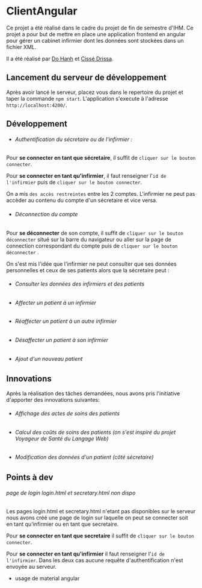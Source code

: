 # ClientAngular

Ce projet a été réalisé dans le cadre du projet de fin de semestre d'IHM. Ce projet a pour but de mettre en place une application frontend en angular pour
gérer un cabinet infirmier dont les données sont stockées dans un fichier XML.

Il a été réalisé par [Do Hanh](https://gitlab.com/yakuzHanh) et [Cissé Drissa](https://gitlab.com/Cashenvic).



## Lancement du serveur de développement
Après avoir lancé le serveur, placez vous dans le repertoire du projet et taper la commande `npm start`. L'application s'execute à l'adresse `http://localhost:4200/`.

## Développement
- ###### Authentification du sécretaire ou de l'infirmier :

Pour **se connecter en tant que sécretaire**, il suffit  de `cliquer sur le bouton connecter`. 

Pour **se connecter en tant qu'infirmier**, il faut renseigner l'`id de l'infirmier` puis de `cliquer sur le bouton connecter`.

On a mis `des accès restreintes` entre les 2 comptes. L'infirmier ne peut pas accèder au contenu du compte d'un sécretaire et vice versa.

- ###### Déconnection du compte

Pour **se déconnecter** de son compte, il suffit  de `cliquer sur le bouton déconnecter` situé sur la barre du navigateur 
ou aller sur la page de connection correspondant du compte puis de `cliquer sur le bouton déconnecter` . 


On s'est mis l'idée que l'infirmier ne peut consulter que ses données personnelles et ceux de ses patients 
alors que la sécretaire peut :
- ###### Consulter les données des infirmiers et des patients
- ###### Affecter un patient à un infirmier
- ###### Réaffecter un patient à un autre infirmier
- ###### Désaffecter un patient à son infirmier
- ###### Ajout d'un nouveau patient


## Innovations
Après la réalisation des tâches demandées, nous avons pris l'initiative d'apporter des innovations suivantes:
- ###### Affichage des actes de soins des patients
- ###### Calcul des coûts de soins des patients (on s'est inspiré du projet Voyageur de Santé du Langage Web)
- ###### Modification des données d'un patient (côté sécretaire)


## Points à dev
###### page de login login.html et secretary.html non dispo

Les pages login.html et secretary.html n'etant pas disponibles sur le serveur nous avons créé une page de login sur laquelle on peut se connecter soit en tant qu'infirmier 
ou en tant que secretaire.

Pour **se connecter en tant que secretaire** il suffit  de `cliquer sur le bouton connecter`.

Pour **se connecter en tant qu'infirmier** il faut renseigner l'`id de l'infirmier`.
Dans les deux cas aucune requête d'authentification n'est envoyée au serveur.
* usage de material angular
